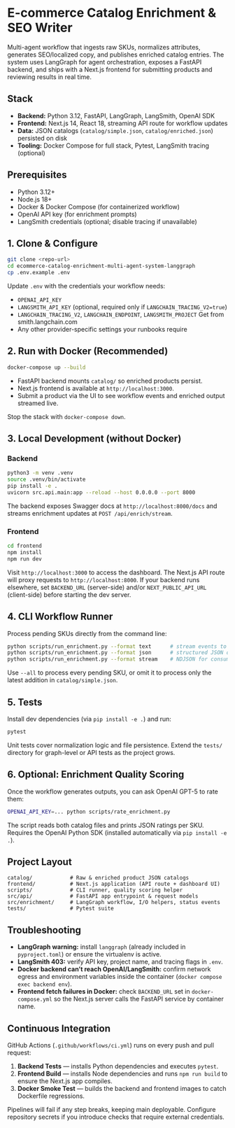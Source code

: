# E-commerce Catalog Enrichment & SEO Writer

Multi-agent workflow that ingests raw SKUs, normalizes attributes, generates SEO/localized copy, and publishes enriched catalog entries. The system uses LangGraph for agent orchestration, exposes a FastAPI backend, and ships with a Next.js frontend for submitting products and reviewing results in real time.

## Stack

- **Backend:** Python 3.12, FastAPI, LangGraph, LangSmith, OpenAI SDK
- **Frontend:** Next.js 14, React 18, streaming API route for workflow updates
- **Data:** JSON catalogs (`catalog/simple.json`, `catalog/enriched.json`) persisted on disk
- **Tooling:** Docker Compose for full stack, Pytest, LangSmith tracing (optional)

## Prerequisites

- Python 3.12+
- Node.js 18+
- Docker & Docker Compose (for containerized workflow)
- OpenAI API key (for enrichment prompts)
- LangSmith credentials (optional; disable tracing if unavailable)

## 1. Clone & Configure

```bash
git clone <repo-url>
cd ecommerce-catalog-enrichment-multi-agent-system-langgraph
cp .env.example .env
```

Update `.env` with the credentials your workflow needs:

- `OPENAI_API_KEY`
- `LANGSMITH_API_KEY` (optional, required only if `LANGCHAIN_TRACING_V2=true`)
- `LANGCHAIN_TRACING_V2`, `LANGCHAIN_ENDPOINT`, `LANGSMITH_PROJECT` Get from smith.langchain.com
- Any other provider-specific settings your runbooks require

## 2. Run with Docker (Recommended)

```bash
docker-compose up --build
```

- FastAPI backend mounts `catalog/` so enriched products persist.
- Next.js frontend is available at `http://localhost:3000`.
- Submit a product via the UI to see workflow events and enriched output streamed live.

Stop the stack with `docker-compose down`.

## 3. Local Development (without Docker)

### Backend

```bash
python3 -m venv .venv
source .venv/bin/activate
pip install -e .
uvicorn src.api.main:app --reload --host 0.0.0.0 --port 8000
```

The backend exposes Swagger docs at `http://localhost:8000/docs` and streams enrichment updates at `POST /api/enrich/stream`.

### Frontend

```bash
cd frontend
npm install
npm run dev
```

Visit `http://localhost:3000` to access the dashboard. The Next.js API route will proxy requests to `http://localhost:8000`. If your backend runs elsewhere, set `BACKEND_URL` (server-side) and/or `NEXT_PUBLIC_API_URL` (client-side) before starting the dev server.

## 4. CLI Workflow Runner

Process pending SKUs directly from the command line:

```bash
python scripts/run_enrichment.py --format text      # stream events to stdout
python scripts/run_enrichment.py --format json      # structured JSON output
python scripts/run_enrichment.py --format stream    # NDJSON for consumers
```

Use `--all` to process every pending SKU, or omit it to process only the latest addition in `catalog/simple.json`.

## 5. Tests

Install dev dependencies (via `pip install -e .`) and run:

```bash
pytest
```

Unit tests cover normalization logic and file persistence. Extend the `tests/` directory for graph-level or API tests as the project grows.

## 6. Optional: Enrichment Quality Scoring

Once the workflow generates outputs, you can ask OpenAI GPT-5 to rate them:

```bash
OPENAI_API_KEY=... python scripts/rate_enrichment.py
```

The script reads both catalog files and prints JSON ratings per SKU. Requires the OpenAI Python SDK (installed automatically via `pip install -e .`).

## Project Layout

```
catalog/            # Raw & enriched product JSON catalogs
frontend/           # Next.js application (API route + dashboard UI)
scripts/            # CLI runner, quality scoring helper
src/api/            # FastAPI app entrypoint & request models
src/enrichment/     # LangGraph workflow, I/O helpers, status events
tests/              # Pytest suite
```

## Troubleshooting

- **LangGraph warning:** install `langgraph` (already included in `pyproject.toml`) or ensure the virtualenv is active.
- **LangSmith 403:** verify API key, project name, and tracing flags in `.env`.
- **Docker backend can’t reach OpenAI/LangSmith:** confirm network egress and environment variables inside the container (`docker compose exec backend env`).
- **Frontend fetch failures in Docker:** check `BACKEND_URL` set in `docker-compose.yml` so the Next.js server calls the FastAPI service by container name.

## Continuous Integration

GitHub Actions (`.github/workflows/ci.yml`) runs on every push and pull request:

1. **Backend Tests** — installs Python dependencies and executes `pytest`.
2. **Frontend Build** — installs Node dependencies and runs `npm run build` to ensure the Next.js app compiles.
3. **Docker Smoke Test** — builds the backend and frontend images to catch Dockerfile regressions.

Pipelines will fail if any step breaks, keeping main deployable. Configure repository secrets if you introduce checks that require external credentials.
